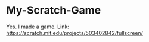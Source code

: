 # My-Scratch-Game

Yes. I made a game. Link: <a href="https://scratch.mit.edu/projects/503402842/fullscreen/" target="blank_">https://scratch.mit.edu/projects/503402842/fullscreen/</a>
